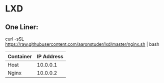 # LXD

## One Liner:

curl -sSL https://raw.githubusercontent.com/aaronstuder/lxd/master/nginx.sh | bash

| Container | IP Address |
| ------------- | ------------- |
| Host  | 10.0.0.1  |
| Nginx  | 10.0.0.2  |
